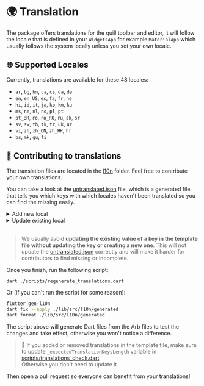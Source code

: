 # 🌍 Translation

The package offers translations for the quill toolbar and editor, it will follow the locale that is defined in
your `WidgetsApp` for example `MaterialApp` which usually follows the system locally unless you set your own locale.

## 🌐 Supported Locales

Currently, translations are available for these 48 locales:

* `ar`, `bg`, `bn`, `ca`, `cs`, `da`, `de`
* `en`, `en_US`, `es`, `fa`, `fr`, `he`
* `hi`, `id`, `it`, `ja`, `ko`, `km`, `ku`
* `ms`, `ne`, `nl`, `no`, `pl`, `pt`
* `pt_BR`, `ro`, `ro_RO`, `ru`, `sk`, `sr`
* `sv`, `sw`, `th`, `tk`, `tr`, `uk`, `ur`
* `vi`, `zh`, `zh_CN`, `zh_HK`, `hr`
* `bs`, `mk`, `gu`, `fi`

## 📌 Contributing to translations

The translation files are located in the [l10n](../lib/src/l10n/) folder. Feel free to contribute your own translations.

You can take a look at the [untranslated.json](../lib/src/l10n/untranslated.json) file, which is a generated file that
tells you which keys with which locales haven't been translated so you can find the missing easily.

<details>
<summary>Add new local</summary>

1. Create a new file in [l10n](../lib/src/l10n/) folder, with the following name`quill_${localName}.arb` for
   example `quill_de.arb`. See [locale codes](https://saimana.com/list-of-country-locale-code/).

2. Copy the [Arb Template](../lib/src/l10n/quill_en.arb) file and paste it into your new file, replace the values with
   your translations

3. Update the [Supported Locales](#supported-locales) section on this page to update the supported translations for both the
   number and the list

</details>

<details>
<summary>Update existing local</summary>

1. Navigate to [l10n](../lib/src/l10n/) folder

2. Find the existing local, let's say you want to update the Korean translations, it will be `quill_ko.arb`

3. Use [untranslated.json](../lib/src/l10n/untranslated.json) as a reference to find missing, update, or add what you
   want
   to translate.

</details>
<br>

> We usually avoid **updating the existing value of a key in the template file without updating the key or creating a new
one**.
> This will not update the [untranslated.json](../lib/src/l10n/untranslated.json) correctly and will make it harder
for contributors to find missing or incomplete.

Once you finish, run the following script:

```bash
dart ./scripts/regenerate_translations.dart
```

Or (if you can't run the script for some reason):

```bash
flutter gen-l10n
dart fix --apply ./lib/src/l10n/generated
dart format ./lib/src/l10n/generated
```

The script above will generate Dart files from the Arb files to test the changes and take effect, otherwise you
won't notice a difference.

> 🔧 If you added or removed translations in the template file, make sure to update `_expectedTranslationKeysLength`
> variable in [scripts/translations_check.dart](../scripts/translations_check.dart) <br>
> Otherwise you don't need to update it.

Then open a pull request so everyone can benefit from your translations!
